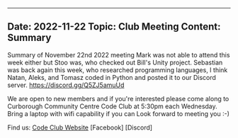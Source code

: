 
---
Date:   2022-11-22
Topic:  Club Meeting
Content: Summary
---
Summary of November 22nd 2022 meeting
Mark was not able to attend this week either but Stoo was, who checked out Bill's Unity project.
Sebastian was back again this week, who researched programming languages, I think
Natan, Aleks, and Tomasz coded in Python and posted it to our Discord server.
https://discord.gg/Q5ZJ5amuUd

We are open to new members and if you're interested please come along to 
Curborough Community Centre Code Club at 5:30pm each Wednesday. 
Bring a laptop with wifi capability if you can
Look forward to meeting you :-)

Find us:
[Code Club Website](https://lichfield-code-club.github.io/)
[Facebook]
[Discord]
